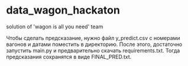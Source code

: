 # data_wagon_hackaton
solution of 'wagon is all you need' team

Чтобы сделать предсказание, нужно файл y_predict.csv с номерами вагонов и датами поместить в директорию. После этого, достаточно запустить main.py и предварительно скачать requirements.txt. Тогда предсказания сохранятся в виде FINAL_PRED.txt. 
